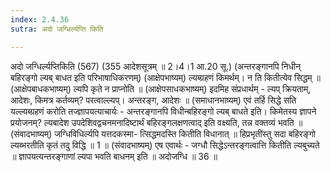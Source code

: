 ```yaml
---
index: 2.4.36
sutra: अदो जग्धिर्ल्यप्ति किति

---
```

 अदो जग्धिर्ल्यप्तिकिति (567) (355 आदेशसूत्रम् ॥ 2।4।1 आ.20 सू.) (अन्तरङ्गानपि निधीन् बहिरङ्गो ल्यब् बाधत इति परिभाषाधिकरणम्) (आक्षेपभाष्यम्) ल्यब्ग्रहणं किमर्थम्। न ति कितीत्येव सिद्धम् ॥ (आक्षेपबाधकभाष्यम्) ल्यपि कृते न प्राप्नोति ॥ (आक्षेपसाधकभाष्यम्) इदमिह संप्रधार्थम्  -  ल्यप् क्रियताम्, आदेशः, किमत्र कर्तव्यम्? परत्वाल्ल्यप्। अन्तरङ्ग, आदेशः ॥ (समाधानभाष्यम्) एवं तर्हि सिद्धे सति यल्ल्यब्ग्रहणं करोति तज्ज्ञापयत्याचार्यः  -  अन्तरङ्गानपि विधीन्बहिरङ्गो ल्यब् बाधते इति। किमेतस्य ज्ञापने प्रयोजनम्? ल्यबादेश उपदेशिवद्वचनमनादिष्टार्थं बहिरङ्गलक्षणत्वाद् इति वक्ष्यति, तन्न वक्तव्यं भवति ॥ (संवादभाष्यम्) जग्धिविधिर्ल्यपि यत्तदकस्मा- त्सिद्धमदस्ति कितीति विधानात् ॥ हिप्रभृतींस्तु सदा बहिरङ्गो ल्यब्भरतीति कृतं तदु विद्धि ॥ 1 ॥ (संवादभाष्यम्) एष एवार्थः  -  जग्धौ सिद्धेऽन्तरङ्गत्वात्ति कितीति ल्यबुच्यते ॥ ज्ञापयत्यन्तरङ्गाणां ल्यपा भवति बाधनम् इति ॥ अदोजग्धि ॥ 36 ॥ 
